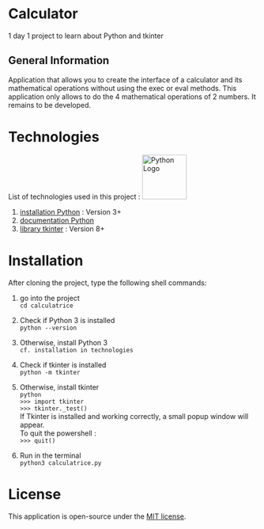 # Calculator
1 day 1 project to learn about Python and tkinter

## General Information
Application that allows you to create the interface of a calculator and its mathematical operations without using the exec or eval methods.
This application only allows to do the 4 mathematical operations of 2 numbers. It remains to be developed.

# Technologies  
List of technologies used in this project :
<img src="https://static.javatpoint.com/python/images/tkinter-tutorial.png" width="90" alt="Python Logo">  
1. [installation Python](https://www.pythontutorial.net/getting-started/install-python/) : Version 3+
2. [documentation Python](https://docs.python.org/3.11/)
3. [library tkinter](https://www.pythontutorial.net/tkinter/) : Version 8+


# Installation  
After cloning the project, type the following shell commands:   

1. go into the project    
`cd calculatrice`

2. Check if Python 3 is installed  
`python --version`

3. Otherwise, install Python 3  
`cf. installation in technologies`

4. Check if tkinter is installed   
`python -m tkinter`

5. Otherwise, install tkinter  
`python`  
`>>> import tkinter`  
`>>> tkinter._test()`  
If Tkinter is installed and working correctly, a small popup window will appear.     
To quit the powershell :     
`>>> quit()` 

5. Run in the terminal  
`python3 calculatrice.py`
  
# License
This application is open-source under the [MIT license](https://opensource.org/licenses/MIT).  
